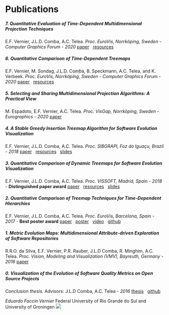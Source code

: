 [//]: # (Use dillinger.io to edit and convert to styled HTML -> index.html)
# Publications

##### 7. Quantitative Evaluation of Time-Dependent Multidimensional Projection Techniques
E.F. Vernier, J.L.D. Comba, A.C. Telea.
_Proc. EuroVis, Norrköping, Sweden - Computer Graphics Forum - 2020_
[paper][6.0] &nbsp; [resources][6.1]

##### 6. Quantitative Comparison of Time-Dependent Treemaps
E.F. Vernier, M. Sondag, J.L.D. Comba, B. Speckmann, A.C. Telea, and K. Verbeek.
_Proc. EuroVis, Norrköping, Sweden - Computer Graphics Forum - 2020_
[paper][6.0] &nbsp; [resources][6.1]

##### 5. Selecting and Sharing Multidimensional Projection Algorithms: A Practical View
M. Espadoto, E.F. Vernier, A.C. Telea.
_Proc. VisGap, Norrköping, Sweden - Eurographics - 2020_
[paper][5.0]

##### 4. A Stable Greedy Insertion Treemap Algorithm for Software Evolution Visualization
E.F. Vernier, J.L.D. Comba,  A.C. Telea.
_Proc. SIBGRAPI, Foz do Iguaçu, Brazil - 2018_
[paper][4.0] &nbsp; [resources][4.1] &nbsp; [slides][4.2]

##### 3. Quantitative Comparison of Dynamic Treemaps for Software Evolution Visualization
E.F. Vernier, J.L.D. Comba,  A.C. Telea.
_Proc. VISSOFT, Madrid, Spain - 2018_ - **Distinguished paper award**
[paper][3.0] &nbsp; [resources][3.1] &nbsp; [slides][3.2]

##### 2. Quantitative Comparison of Treemap Techniques for Time-Dependent Hierarchies
E.F. Vernier, J.L.D. Comba,  A.C. Telea.
_Proc. EuroVis, Barcelona, Spain - 2017_ - **Best poster award**
[paper][2.0] &nbsp; [poster][2.1] &nbsp; [video][2.2] &nbsp; [github][2.3]

##### 1. Metric Evolution Maps: Multidimensional Attribute-driven Exploration of Software Repositories
R.R.O. da Silva, E.F. Vernier, P.R. Rauber, J.L.D Comba, R. Minghim, A.C. Telea.
_Proc. Vision, Modeling and Visualization (VMV), Bayreuth, Germany - 2016_
[paper][1.0]

##### 0. Visualization of the Evolution of Software Quality Metrics on Open Source Projects
*Conclusion thesis.* Advisors: J.L.D Comba, A.C. Telea - _2016_
[thesis][0.0] &nbsp; [github][0.1]

*Eduardo Faccin Vernier*
Federal University of Rio Grande do Sul and University of Groningen
![](http://inf.ufrgs.br/~efvernier/email.png)

[//]: # (Links)
[0.0]: https://github.com/EduardoVernier/metric-view/blob/master/docs/final-thesis.pdf
[0.1]: https://github.com/EduardoVernier/metric-view
[1.0]: https://github.com/EduardoVernier/eduardovernier.github.io/blob/master/pdf/VMV16.pdf
[2.0]: https://github.com/EduardoVernier/dynamic-map/blob/master/docs/paper.pdf
[2.1]: https://github.com/EduardoVernier/dynamic-map/blob/master/docs/poster_eurovis2017.pdf
[2.2]: https://github.com/EduardoVernier/dynamic-map/raw/master/docs/video.mp4
[2.3]: https://github.com/EduardoVernier/dynamic-map
[3.0]: https://github.com/EduardoVernier/eduardovernier.github.io/blob/master/pdf/VISSOFT18.pdf
[3.1]: https://github.com/vissoft18/treemaps
[3.2]: https://drive.google.com/open?id=1WagV6qcDfaIalRYy7IHJS_HvCSg_27v2ucImo6yo4nk
[4.0]: https://github.com/EduardoVernier/eduardovernier.github.io/blob/master/pdf/SIBGRAPI18.pdf
[4.1]: https://github.com/sibgrapi18/treemaps
[4.2]: https://drive.google.com/open?id=1UUtjI3L3cUzxp7Qn5OOZc6IdB1zqTE_CyQM5T6jGmcw
[5.0]: https://github.com/EduardoVernier/eduardovernier.github.io/blob/master/pdf/VISGAP20-projections.pdf
[6.0]: https://github.com/EduardoVernier/eduardovernier.github.io/blob/master/pdf/EUROVIS20-treemaps.pdf
[6.1]: https://eduardovernier.github.io/dynamic-treemap-resources-eurovis/
[7.0]: https://github.com/EduardoVernier/eduardovernier.github.io/blob/master/pdf/EUROVIS20-projections.pdf
[7.1]: https://eduardovernier.github.io/dynamic-projections

